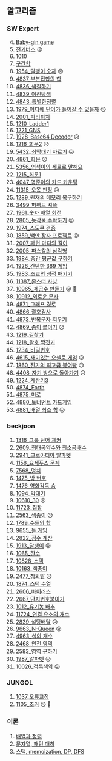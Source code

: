 ## 알고리즘 



### SW Expert

4. [Baby-gin game](https://github.com/SJ12896/TIL/blob/master/algorithm/swexpert/Bayby-gin%20Game.md)
5. [전기버스](https://github.com/SJ12896/TIL/blob/master/algorithm/swexpert/%EC%A0%84%EA%B8%B0%EB%B2%84%EC%8A%A4.md) 😥
6. [1010](https://github.com/SJ12896/TIL/blob/master/algorithm/swexpert/1010.md)
7. [구간합](https://github.com/SJ12896/TIL/blob/master/algorithm/swexpert/4835.md)
8. [1954_달팽이 숫자](https://github.com/SJ12896/TIL/blob/master/algorithm/swexpert/1954.md) 😥
9. [4837_부분집합의 합](https://github.com/SJ12896/TIL/blob/master/algorithm/swexpert/4837.md)
10. [4836_색칠하기](https://github.com/SJ12896/TIL/blob/master/algorithm/swexpert/4836.md)
11. [4839_이진탐색](https://github.com/SJ12896/TIL/blob/master/algorithm/swexpert/4839.md)
12. [4843_특별한정렬](https://github.com/SJ12896/TIL/blob/master/algorithm/swexpert/4843.md)
13. [1979_어디에 단어가 들어갈 수 있을까](https://github.com/SJ12896/TIL/blob/master/algorithm/swexpert/1979.md) 😥
14. [2001_파리퇴치](https://github.com/SJ12896/TIL/blob/master/algorithm/swexpert/2001.md)
15. [1210_Ladder1](https://github.com/SJ12896/TIL/blob/master/algorithm/swexpert/1210.md)
16. [1221_GNS](https://github.com/SJ12896/TIL/blob/master/algorithm/swexpert/1221.md)
17. [1928_Base64 Decoder](https://github.com/SJ12896/TIL/blob/master/algorithm/swexpert/1928.md) 😥
18. [1216_회문2](https://github.com/SJ12896/TIL/blob/master/algorithm/swexpert/1216.md) 😥
19. [5432_쇠막대기 자르기](https://github.com/SJ12896/TIL/blob/master/algorithm/swexpert/5432.md) 😥
20. [4861_회문](https://github.com/SJ12896/TIL/blob/master/algorithm/swexpert/4861.md) 😥
21. [5356_의석이의 세로로 말해요](https://github.com/SJ12896/TIL/blob/master/algorithm/swexpert/5356.md) 
22. [1215_회문1](https://github.com/SJ12896/TIL/blob/master/algorithm/swexpert/1215.md) 
23. [4047_영준이의 카드 카운팅](https://github.com/SJ12896/TIL/blob/master/algorithm/swexpert/4047.md) 
24. [11315_오목 판정](https://github.com/SJ12896/TIL/blob/master/algorithm/swexpert/11315.md) 😥
25. [1289_원재의 메모리 복구하기](https://github.com/SJ12896/TIL/blob/master/algorithm/swexpert/1289.md)
26. [3499_퍼펙트 셔플](https://github.com/SJ12896/TIL/blob/master/algorithm/swexpert/1289.md)
27. [1961_숫자 배열 회전](https://github.com/SJ12896/TIL/blob/master/algorithm/swexpert/1961.md)
28. [2805_농작물 수확하기](https://github.com/SJ12896/TIL/blob/master/algorithm/swexpert/2805.md) 😥
29. [1974_스도쿠 검증](https://github.com/SJ12896/TIL/blob/master/algorithm/swexpert/1974.md)
30. [1859_백만 장자 프로젝트](https://github.com/SJ12896/TIL/blob/master/algorithm/swexpert/1859.md) 😥
31. [2007_패턴 마디의 길이](https://github.com/SJ12896/TIL/blob/master/algorithm/swexpert/2007.md)
32. [2005_파스칼의 삼각형](https://github.com/SJ12896/TIL/blob/master/algorithm/swexpert/2005.md)
33. [1984_중간 평균값 구하기](https://github.com/SJ12896/TIL/blob/master/algorithm/swexpert/1984.md)
34. [1926_간단한 369 게임](https://github.com/SJ12896/TIL/blob/master/algorithm/swexpert/1926.md)
35. [1983_조교의 성적 매기기](https://github.com/SJ12896/TIL/blob/master/algorithm/swexpert/1983.md)
36. [11387_몬스터 사냥](https://github.com/SJ12896/TIL/blob/master/algorithm/swexpert/11387.md)
37. [10965_제곱수 만들기](https://github.com/SJ12896/TIL/blob/master/algorithm/swexpert/10965.md) 😥 🤮
38. [10912_외로운 문자](https://github.com/SJ12896/TIL/blob/master/algorithm/swexpert/10912.md)
39. [4871_그래프 경로](https://github.com/SJ12896/TIL/blob/master/algorithm/swexpert/4871.md)
40. [4866_괄호검사](https://github.com/SJ12896/TIL/blob/master/algorithm/swexpert/4866.md)
41. [4873_반복문자 지우기](https://github.com/SJ12896/TIL/blob/master/algorithm/swexpert/4873.md)
42. [4869_종이 붙이기](https://github.com/SJ12896/TIL/blob/master/algorithm/swexpert/4869.md) 😥
43. [1219_길찾기](https://github.com/SJ12896/TIL/blob/master/algorithm/swexpert/1219.md)
44. [1218_괄호 짝짓기](https://github.com/SJ12896/TIL/blob/master/algorithm/swexpert/1218.md)
45. [1234_비밀번호](https://github.com/SJ12896/TIL/blob/master/algorithm/swexpert/1234.md)
46. [4615_재미있는 오셀로 게임](https://github.com/SJ12896/TIL/blob/master/algorithm/swexpert/4615.md) 😥
47. [1860_진기의 최고급 붕어빵](https://github.com/SJ12896/TIL/blob/master/algorithm/swexpert/1860.md) 😥
45. [4408_자기 방으로 돌아가기](https://github.com/SJ12896/TIL/blob/master/algorithm/swexpert/4408.md) 😥
49. [1224_계산기3](https://github.com/SJ12896/TIL/blob/master/algorithm/swexpert/1224.md) 
50. [4874_Forth](https://github.com/SJ12896/TIL/blob/master/algorithm/swexpert/4874.md) 
51. [4875_미로](https://github.com/SJ12896/TIL/blob/master/algorithm/swexpert/4875.md) 
52. [4880_토너먼트 카드게임](https://github.com/SJ12896/TIL/blob/master/algorithm/swexpert/4880.md) 
53. [4881_배열 최소 합](https://github.com/SJ12896/TIL/blob/master/algorithm/swexpert/4881.md) 😥






### beckjoon
1. [1316_그룹 단어 체커](https://github.com/SJ12896/TIL/blob/master/algorithm/beckjoon/1316.md)
2. [2609_최대공약수와 최소공배수](https://github.com/SJ12896/TIL/blob/master/algorithm/beckjoon/2609.md)
3. [2941_크로아티아 알파벳](https://github.com/SJ12896/TIL/blob/master/algorithm/beckjoon/2941.md)
4. [1158_요세푸스 문제](https://github.com/SJ12896/TIL/blob/master/algorithm/beckjoon/1158.md)
5. [7568_덩치](https://github.com/SJ12896/TIL/blob/master/algorithm/beckjoon/7568.md)
6. [1475_방 번호](https://github.com/SJ12896/TIL/blob/master/algorithm/beckjoon/1475.md)
7. [1476_영화감독 숌](https://github.com/SJ12896/TIL/blob/master/algorithm/beckjoon/1476.md) 
8. [1094_막대기](https://github.com/SJ12896/TIL/blob/master/algorithm/beckjoon/1094.md)
9. [10610_30](https://github.com/SJ12896/TIL/blob/master/algorithm/beckjoon/10610.md) 😥
10. [11723_집합](https://github.com/SJ12896/TIL/blob/master/algorithm/beckjoon/11723.md)
11. [2563_색종이](https://github.com/SJ12896/TIL/blob/master/algorithm/beckjoon/2563.md) 😥
12. [1789_수들의 합](https://github.com/SJ12896/TIL/blob/master/algorithm/beckjoon/1789.md)
13. [9655_돌 게임](https://github.com/SJ12896/TIL/blob/master/algorithm/beckjoon/9655.md)
14. [2822_점수 계산](https://github.com/SJ12896/TIL/blob/master/algorithm/beckjoon/2822.md)
15. [1913_달팽이](https://github.com/SJ12896/TIL/blob/master/algorithm/beckjoon/1913.md) 😥
16. [1065_한수](https://github.com/SJ12896/TIL/blob/master/algorithm/beckjoon/1065.md) 
17. [10828_스택](https://github.com/SJ12896/TIL/blob/master/algorithm/beckjoon/10828.md) 
18. [10163_색종이](https://github.com/SJ12896/TIL/blob/master/algorithm/beckjoon/10163.md) 
19. [2477_참외밭](https://github.com/SJ12896/TIL/blob/master/algorithm/beckjoon/2477.md) 😥
20. [1874_스택 수열](https://github.com/SJ12896/TIL/blob/master/algorithm/beckjoon/1874.md) 
21. [2606_바이러스](https://github.com/SJ12896/TIL/blob/master/algorithm/beckjoon/2606.md) 
22. [2667_단지번호붙이기](https://github.com/SJ12896/TIL/blob/master/algorithm/beckjoon/2667.md) 
23. [1012_유기농 배추](https://github.com/SJ12896/TIL/blob/master/algorithm/beckjoon/1012.md) 
24. [11724_연결 요소의 개수](https://github.com/SJ12896/TIL/blob/master/algorithm/beckjoon/11724.md) 
25. [2839_설탕배달](https://github.com/SJ12896/TIL/blob/master/algorithm/beckjoon/2839.md)  😥
26. [9663_N-Queen](https://github.com/SJ12896/TIL/blob/master/algorithm/beckjoon/9663.md)  😥 
27. [4963_섬의 개수](https://github.com/SJ12896/TIL/blob/master/algorithm/beckjoon/4963.md) 
28. [2468_안전 영역](https://github.com/SJ12896/TIL/blob/master/algorithm/beckjoon/2468.md) 
29. [2583_영역 구하기](https://github.com/SJ12896/TIL/blob/master/algorithm/beckjoon/2583.md) 
30. [1987_알파벳](https://github.com/SJ12896/TIL/blob/master/algorithm/beckjoon/1987.md) 😥 
31. [10026_적록색약](https://github.com/SJ12896/TIL/blob/master/algorithm/beckjoon/10026.md) 😥 



### JUNGOL

1. [1037_오류교정](https://github.com/SJ12896/TIL/blob/master/algorithm/jungol/1037.md) 
2. [1105_조커](https://github.com/SJ12896/TIL/blob/master/algorithm/jungol/1205.md)  😥 🤮





### 이론

1. [배열과 정렬](https://github.com/SJ12896/TIL/blob/master/algorithm/0208.md)
2. [문자열, 패턴 매칭](https://github.com/SJ12896/TIL/blob/master/algorithm/0217.md)
3. [스택, memoization, DP, DFS](https://github.com/SJ12896/TIL/blob/master/algorithm/0222.md)